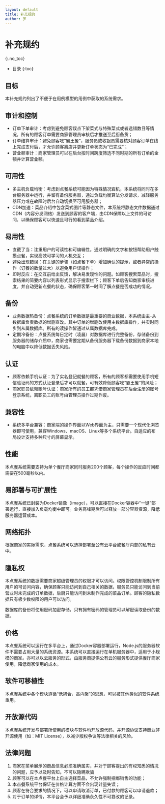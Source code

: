 ```yaml
---
layout: default
title: 补充规约
author: 罗
---
```


# 补充规约
{:.no_toc}

* 目录
{:toc}

## 目标 

本补充规约列出了不便于在用例模型的用例中获取的系统需求。 

## 审计和控制 

- 订单下单审计：考虑到避免顾客误点下架菜式与特殊菜式或者选错数目等情况，所有的顾客订单需要商家管理员审核后才推送至后厨备货； 
- 订单结算审计：避免顾客吃“霸王餐”，服务员或收银员需要核对顾客订单在线上完成支付后，才允许顾客离店并更新订单状态为“已完成”； 
- 营业额审计：商家管理员可以在后台按时间跨度筛选不同时期的所有订单的金额并计算营业额。 

## 可用性 

- 多主机负载均衡：考虑到点餐系统可能因为特殊情况宕机，本系统将同时在多台服务器中运行，并留有备份服务器，通过负载均衡算法分发请求，减轻服务器压力或在故障时后台自动切换至可用服务器； 
- CDN加速：菜品介绍中包含菜式图片等静态文件，本系统将静态文件数据通过CDN（内容分发网络）发送到顾客的客户端，由CDN保障以上文件的可访问，以确保顾客可以快速且可行的看到菜品介绍。 

## 易用性 

- 直截了当：注重用户的可读性和可编辑性，通过明确的文字和按钮帮助用户触摸点餐，实现高效可学习的人机交互； 
- 避免出现错误：在关键的步骤（如点餐下单）增加确认的提示，或者异常的操作（订餐的数量过大）以避免用户误操作； 
- 即时反应：在交互前给出反馈，解决易发现性的问题。如顾客搜索菜品时，搜索结果的简要内容以列表形式显示于搜索栏下；顾客下单后告知商家审核进度，并自动更新点餐的状态，确保顾客第一时间了解点餐是否成功的情况。 

## 备份 

- 业务数据热备份：点餐系统的订单数据是最重要的商业数据，本系统由主-从数据库负责数据的增删查改。其中订单的增删改使用主数据库操作，并实时同步到从属数据库。所有的读操作皆通过从属数据库完成。 
- 定期冷备份：点餐系统每日定时（凌晨）对数据库进行完整备份，存储备份到服务器的储存介质中，商家也需要定期从备份服务器下载备份数据到商家本地的电脑中以降低数据丢失风险。 

## 认证 

- 顾客依赖手机认证：为了实名登记就餐的顾客，所有的顾客都需要使用手机短信验证码的方式认证登录后才可以就餐，可有效降低顾客吃“霸王餐”的风险； 
- 商家职员依赖账号认证：商家所有的员工都凭借商家管理员在后台注册的账号登录系统，离职员工的账号由管理员操作过期作废。 

## 兼容性 

- 系统多平台兼容：商家端的操作界面以Web界面为主，只需要一个现代化浏览器即可使用，兼容Windows、macOS、Linux等多个系统平台。自适应的布局设计支持多种尺寸的屏幕显示。 

## 性能 

本点餐系统需要支持为单个餐厅商家同时服务200个顾客，每个操作的反应时间都需要在500毫秒以内。 

## 易部署与可扩展性 

本点餐系统已封装为Docker镜像（image），可以直接在Docker容器中“一键”部署运行，直接加入负载均衡中即可。业务高峰期后可以释放一部分容器资源，降低服务器运营成本。 

## 网络拓扑 

根据商家的实际需求，点餐系统可以选择部署至公有云平台或餐厅内部的私有云中。 

## 隐私权 

本点餐系统的数据需要商家超级管理员的权限才可以访问。权限管控机制限制所有用户的可访问内容，确保顾客只能访问到自己相关的数据，服务员只能访问到当前营业时未完成的订单数据，后厨只能访问到未制作完成的菜品订单。顾客的隐私数据只有极少数权限的用户可以访问。 

数据库的备份将使用密码加密存储，只有拥有密码的管理员可以解密读取备份的数据。 

## 价格 

本点餐系统可以运行在多平台上，通过Docker容器部署运行，Node.js的服务器软件不需要占用大量的系统资源。本系统可以直接运行在单机服务器中，适用于小规模的商家。亦可以以云服务的形式，由服务商提供公有云的服务形式提供餐厅商家使用，降低商家使用的成本。 

## 软件可移植性 

本点餐系统中各个模块遵循“低耦合，高内聚”的思想，可以被其他类似的软件系统重用。 

## 开放源代码 

本点餐系统开发与部署所使用的模块与软件均开放源代码，并开源协议支持商业非开源使用（如：MIT License），以减少版权争议等法律相关的风险。 

## 法律问题 

1. 商家在菜单展示的商品信息必须准确属实，并对于顾客提出的有权知悉的情况的问题，应予以及时告知，不可以隐瞒欺骗
2. 顾客可以在本点餐平台上自主选择菜品，不允许强制捆绑销售的功能； 
3. 本点餐系统平台保证在价格计算方面不会出现计量失误； 
4. 顾客在符合要求的情况下，可以申请取消订单，已付款的顾客可以申请退款； 
5. 对于订单的详情，本平台会予以详细准确永久性不可篡改的记录。
